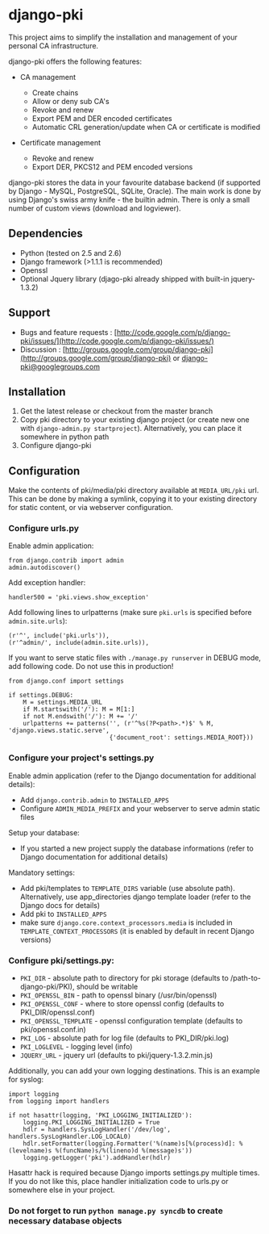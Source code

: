 django-pki
==========

This project aims to simplify the installation and management of your personal CA infrastructure.

django-pki offers the following features:

  * CA management

    - Create chains
    - Allow or deny sub CA's
    - Revoke and renew
    - Export PEM and DER encoded certificates
    - Automatic CRL generation/update when CA or certificate is modified

  * Certificate management

    - Revoke and renew
    - Export DER, PKCS12 and PEM encoded versions

django-pki stores the data in your favourite database backend (if supported by Django - MySQL, PostgreSQL, SQLite, Oracle). The main work is done by using Django's swiss army knife - the builtin admin. There is only a small number of custom views (download and logviewer).

Dependencies
------------

  * Python (tested on 2.5 and 2.6)
  * Django framework (>1.1.1 is recommended)
  * Openssl
  * Optional Jquery library (djago-pki already shipped with built-in jquery-1.3.2)

Support
-------

  * Bugs and feature requests : [http://code.google.com/p/django-pki/issues/](http://code.google.com/p/django-pki/issues/)
  * Discussion                : [http://groups.google.com/group/django-pki](http://groups.google.com/group/django-pki) or django-pki@googlegroups.com

Installation
------------

1. Get the latest release or checkout from the master branch
2. Copy pki directory to your existing django project (or create new one with `django-admin.py startproject`). 
   Alternatively, you can place it somewhere in python path
3. Configure django-pki

Configuration
-------------

Make the contents of pki/media/pki directory available at `MEDIA_URL/pki` url. This can be done by making a symlink, 
copying it to your existing directory for static content, or via webserver configuration.

### Configure urls.py

Enable admin application:

    from django.contrib import admin 
    admin.autodiscover()

Add exception handler:

    handler500 = 'pki.views.show_exception'

Add following lines to urlpatterns (make sure `pki.urls` is specified before `admin.site.urls`):

    (r'^', include('pki.urls')),
    (r'^admin/', include(admin.site.urls)),

If you want to serve static files with `./manage.py runserver` in DEBUG mode, add following code. Do not use this in production!

    from django.conf import settings
    
    if settings.DEBUG:
        M = settings.MEDIA_URL
        if M.startswith('/'): M = M[1:]
        if not M.endswith('/'): M += '/'
        urlpatterns += patterns('', (r'^%s(?P<path>.*)$' % M, 'django.views.static.serve',
                                {'document_root': settings.MEDIA_ROOT}))

### Configure your project's settings.py

Enable admin application (refer to the Django documentation for additional details):

  * Add `django.contrib.admin` to `INSTALLED_APPS`
  * Configure `ADMIN_MEDIA_PREFIX` and your webserver to serve admin static files

Setup your database:

  * If you started a new project supply the database informations (refer to Django documentation for additional details)

Mandatory settings:

 * Add pki/templates to `TEMPLATE_DIRS` variable (use absolute path). Alternatively, use app_directories 
   django template loader (refer to the Django docs for details)
 * Add pki to `INSTALLED_APPS`
 * make sure `django.core.context_processors.media` is included in `TEMPLATE_CONTEXT_PROCESSORS`
   (it is enabled by default in recent Django versions)

### Configure pki/settings.py:

 * `PKI_DIR` - absolute path to directory for pki storage (defaults to /path-to-django-pki/PKI),
   should be writable
 * `PKI_OPENSSL_BIN` - path to openssl binary (/usr/bin/openssl)
 * `PKI_OPENSSL_CONF` - where to store openssl config (defaults to PKI_DIR/openssl.conf)
 * `PKI_OPENSSL_TEMPLATE` - openssl configuration template (defaults to pki/openssl.conf.in)
 * `PKI_LOG` - absolute path for log file (defaults to PKI_DIR/pki.log)
 * `PKI_LOGLEVEL` - logging level (info)
 * `JQUERY_URL` - jquery url (defaults to pki/jquery-1.3.2.min.js)

Additionally, you can add your own logging destinations. This is an example for syslog:

    import logging
    from logging import handlers
    
    if not hasattr(logging, 'PKI_LOGGING_INITIALIZED'):
        logging.PKI_LOGGING_INITIALIZED = True
        hdlr = handlers.SysLogHandler('/dev/log', handlers.SysLogHandler.LOG_LOCAL0)
        hdlr.setFormatter(logging.Formatter('%(name)s[%(process)d]: %(levelname)s %(funcName)s/%(lineno)d %(message)s'))
        logging.getLogger('pki').addHandler(hdlr)

Hasattr hack is required because Django imports settings.py multiple times. If you do not like
this, place handler initialization code to urls.py or somewhere else in your project.

### Do not forget to run `python manage.py syncdb` to create necessary database objects
